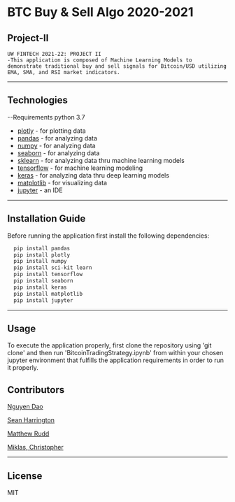 # BTC Buy & Sell Algo 2020-2021
## Project-II
	UW FINTECH 2021-22: PROJECT II
	-This application is composed of Machine Learning Models to demonstrate traditional buy and sell signals for Bitcoin/USD utilizing EMA, SMA, and RSI market indicators. 
 
---

## Technologies
--Requirements
python 3.7

- [plotly](https://pypi.org/project/plotly/) - for plotting data
- [pandas](https://pypi.org/project/pandas/) - for analyzing data 
- [numpy](https://pypi.org/project/numpy/) - for analyzing data 
- [seaborn](https://pypi.org/project/seaborn/) - for analyzing data
- [sklearn](https://pypi.org/project/sklearn/) - for analyzing data thru machine learning models
- [tensorflow](https://pypi.org/project/tensorflow/) - for machine learning modeling
- [keras](https://pypi.org/project/keras/) - for analyzing data thru deep learning models
- [matplotlib](https://pypi.org/project/matplotlib/) - for visualizing data
- [jupyter](https://pypi.org/project/jupyterlab/) - an IDE
 

---

## Installation Guide

Before running the application first install the following dependencies:

```python
  pip install pandas
  pip install plotly
  pip install numpy
  pip install sci-kit learn
  pip install tensorflow
  pip install seaborn
  pip install keras
  pip install matplotlib
  pip install jupyter

```
---
## Usage
To execute the application properly, first clone the repository using 'git clone' and then run 'BitcoinTradingStrategy.ipynb' from within your chosen jupyter environment that fulfills the application requirements in order to run it properly. 



## Contributors

[Nguyen Dao](https://www.linkedin.com/in/nguyen-dao-a55669215/)

[Sean Harrington](https://www.linkedin.com/in/sean-harrington16/)

[Matthew Rudd](https://www.linkedin.com/in/matthewp-rudd/)

[Miklas, Christopher](https://www.linkedin.com/in/christopher-miklas) 


---

## License

MIT
